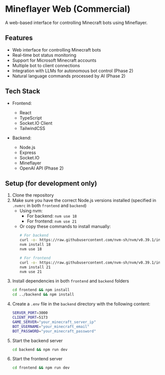 # Mineflayer Web (Commercial)

A web-based interface for controlling Minecraft bots using Mineflayer.

## Features

- Web interface for controlling Minecraft bots
- Real-time bot status monitoring
- Support for Microsoft Minecraft accounts
- Multiple bot to client connections
- Integration with LLMs for autonomous bot control (Phase 2)
- Natural language commands processed by AI (Phase 2)

## Tech Stack

- Frontend:
  - React
  - TypeScript
  - Socket.IO Client
  - TailwindCSS
  
- Backend:
  - Node.js
  - Express
  - Socket.IO
  - Mineflayer
  - OpenAI API (Phase 2)

## Setup (for development only)

1. Clone the repository
2. Make sure you have the correct Node.js versions installed (specified in `.nvmrc` in both `frontend` and `backend`)
   - Using nvm:
     - For backend: `nvm use 18`
     - For frontend: `nvm use 21`
   - Or copy these commands to install manually:
     ```bash
     # For backend
     curl -o- https://raw.githubusercontent.com/nvm-sh/nvm/v0.39.1/install.sh | bash
     nvm install 18
     nvm use 18

     # For frontend
     curl -o- https://raw.githubusercontent.com/nvm-sh/nvm/v0.39.1/install.sh | bash
     nvm install 21
     nvm use 21
     ```
3. Install dependencies in both `frontend` and `backend` folders
   ```bash
   cd frontend && npm install
   cd ../backend && npm install
   ```
4. Create a `.env` file in the `backend` directory with the following content:
   ```bash
   SERVER_PORT=3000
   CLIENT_PORT=5173
   GAME_SERVER="your_minecraft_server_ip"
   BOT_USERNAME="your_minecraft_email"
   BOT_PASSWORD="your_minecraft_password"
   ```
5. Start the backend server
   ```bash
   cd backend && npm run dev
   ```
6. Start the frontend server
   ```bash
   cd frontend && npm run dev
   ```
